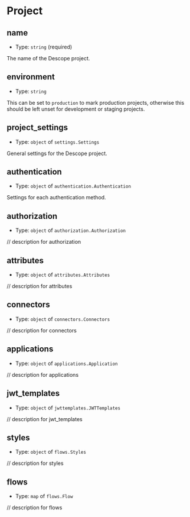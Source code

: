 
Project
=======



name
----

- Type: `string` (required)

The name of the Descope project.



environment
-----------

- Type: `string` 

This can be set to `production` to mark production projects, otherwise this should be left unset for development or staging projects.



project_settings
----------------

- Type: `object` of `settings.Settings` 

General settings for the Descope project.



authentication
--------------

- Type: `object` of `authentication.Authentication` 

Settings for each authentication method.



authorization
-------------

- Type: `object` of `authorization.Authorization` 

// description for authorization



attributes
----------

- Type: `object` of `attributes.Attributes` 

// description for attributes



connectors
----------

- Type: `object` of `connectors.Connectors` 

// description for connectors



applications
------------

- Type: `object` of `applications.Application` 

// description for applications



jwt_templates
-------------

- Type: `object` of `jwttemplates.JWTTemplates` 

// description for jwt_templates



styles
------

- Type: `object` of `flows.Styles` 

// description for styles



flows
-----

- Type: `map` of `flows.Flow` 

// description for flows
